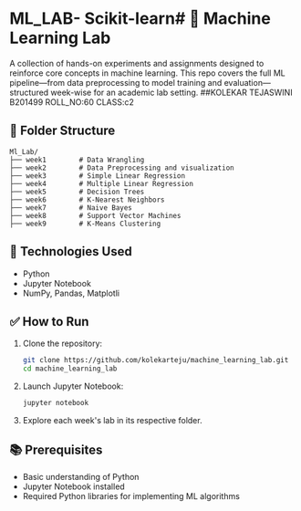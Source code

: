 # ML_LAB- Scikit-learn# 🧠 Machine Learning Lab

A collection of hands-on experiments and assignments designed to reinforce core concepts in machine learning. This repo covers the full ML pipeline—from data preprocessing to model training and evaluation—structured week-wise for an academic lab setting.
##KOLEKAR TEJASWINI
B201499
ROLL_NO:60
CLASS:c2

## 📁 Folder Structure

```
Ml_Lab/
├── week1        # Data Wrangling
├── week2        # Data Preprocessing and visualization
├── week3        # Simple Linear Regression
├── week4        # Multiple Linear Regression
├── week5        # Decision Trees
├── week6        # K-Nearest Neighbors
├── week7        # Naive Bayes
├── week8        # Support Vector Machines
├── week9        # K-Means Clustering
```
## 🔧 Technologies Used

- Python
- Jupyter Notebook
- NumPy, Pandas, Matplotli

## ✅ How to Run

1. Clone the repository:

   ```bash
   git clone https://github.com/kolekarteju/machine_learning_lab.git
   cd machine_learning_lab
   ```

2. Launch Jupyter Notebook:

   ```bash
   jupyter notebook
   ```

3. Explore each week's lab in its respective folder.

## 📚 Prerequisites

- Basic understanding of Python
- Jupyter Notebook installed
- Required Python libraries for implementing ML algorithms


